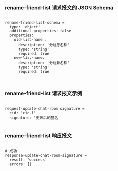 ### rename-friend-list 请求报文的 JSON Schema
<pre><code>
rename-friend-list-schema =
  type: 'object'
  additional-properties: false
  properties:
    old-list-name :
      description: '分组原名称'
      type: 'string'
      required: true
    new-list-name:
      description: '分组新名称'
      type: 'string'
      required: true


</code></pre>

### rename-friend-list 请求报文示例
<pre><code>
request-update-chat-room-signature =
  cid: 'cid-1'
  signature: '更改后的签名'

</code></pre>

### rename-friend-list 响应报文
<pre><code>
# 成功
response-update-chat-room-signature =
  result: 'success'
  errors: []

</code></pre>



